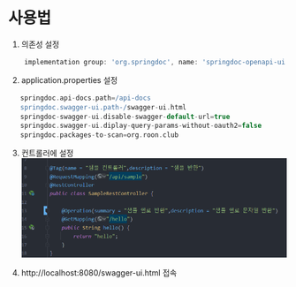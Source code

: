 # 사용법

1. 의존성 설정
```groovy
    implementation group: 'org.springdoc', name: 'springdoc-openapi-ui', version: '1.6.1'
```

2. application.properties 설정
```groovy
   springdoc.api-docs.path=/api-docs
   springdoc.swagger-ui.path-/swagger-ui.html
   springdoc-swagger-ui.disable-swagger-default-url=true
   springdoc.swagger-ui.diplay-query-params-without-oauth2=false
   springdoc.packages-to-scan=org.roon.club
```

3. 컨트롤러에 설정
![img.png](img.png) 
   
4. http://localhost:8080/swagger-ui.html 접속
